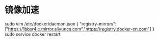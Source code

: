 # 镜像加速
sudo vim /etc/docker/daemon.json 
{
    "registry-mirrors": ["https://1bbsr4jc.mirror.aliyuncs.com","https://registry.docker-cn.com"]
}
sudo service docker restart